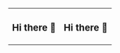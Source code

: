 <table><tr><td valign="top" width="50%">
  
### Hi there 👋
  
</td><td valign="top" width="50%">
  
### Hi there 👋

</td></tr></table>




<!--
**editfund-founder/editfund-founder** is a ✨ _special_ ✨ repository because its `README.md` (this file) appears on your GitHub profile.

Here are some ideas to get you started:

- 🔭 I’m currently working on ...
- 🌱 I’m currently learning ...
- 👯 I’m looking to collaborate on ...
- 🤔 I’m looking for help with ...
- 💬 Ask me about ...
- 📫 How to reach me: ...
- 😄 Pronouns: ...
- ⚡ Fun fact: ...
-->
